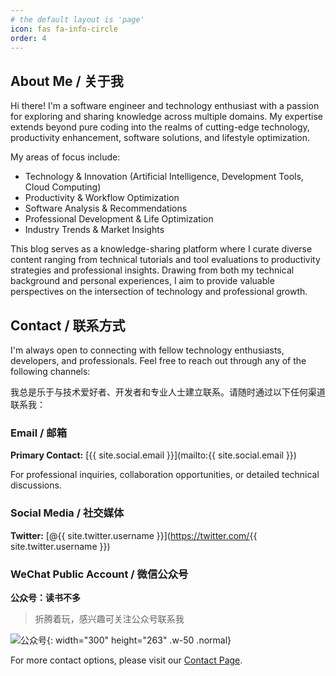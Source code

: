 ```yaml
---
# the default layout is 'page'
icon: fas fa-info-circle
order: 4
---
```


## About Me / 关于我

Hi there! I'm a software engineer and technology enthusiast with a passion for exploring and sharing knowledge across multiple domains. My expertise extends beyond pure coding into the realms of cutting-edge technology, productivity enhancement, software solutions, and lifestyle optimization.

My areas of focus include:

* Technology & Innovation (Artificial Intelligence, Development Tools, Cloud Computing)
* Productivity & Workflow Optimization
* Software Analysis & Recommendations
* Professional Development & Life Optimization
* Industry Trends & Market Insights

This blog serves as a knowledge-sharing platform where I curate diverse content ranging from technical tutorials and tool evaluations to productivity strategies and professional insights. Drawing from both my technical background and personal experiences, I aim to provide valuable perspectives on the intersection of technology and professional growth.




## Contact / 联系方式

I'm always open to connecting with fellow technology enthusiasts, developers, and professionals. Feel free to reach out through any of the following channels:

我总是乐于与技术爱好者、开发者和专业人士建立联系。请随时通过以下任何渠道联系我：

### Email / 邮箱
**Primary Contact:** [{{ site.social.email }}](mailto:{{ site.social.email }})

For professional inquiries, collaboration opportunities, or detailed technical discussions.

### Social Media / 社交媒体
**Twitter:** [@{{ site.twitter.username }}](https://twitter.com/{{ site.twitter.username }})

### WeChat Public Account / 微信公众号
**公众号：读书不多**

> 折腾着玩，感兴趣可关注公众号联系我

![公众号](https://cdn.jsdelivr.net/gh/gongchunru/image/img/20250112223749749.png){: width="300" height="263" .w-50 .normal}

For more contact options, please visit our [Contact Page](/contact/).

